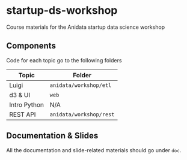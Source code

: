 # startup-ds-workshop
Course materials for the Anidata startup data science workshop

## Components
Code for each topic go to the following folders

| Topic | Folder |
|-------|--------|
| Luigi | `anidata/workshop/etl` |
| d3 & UI | `web` |
| Intro Python | N/A |
| REST API | `anidata/workshop/rest` |


## Documentation & Slides
All the documentation and slide-related materials should go under `doc`.
